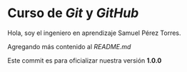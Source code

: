 # Curso de _Git_ y _GitHub_

Hola, soy el ingeniero en aprendizaje Samuel Pérez Torres.

Agregando más contenido al  _README.md_

Este commit es para oficializar nuestra versión **1.0.0**